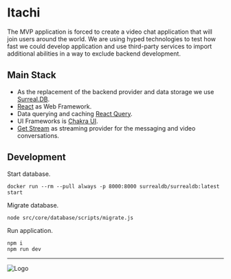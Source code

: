 # Itachi

The MVP application is forced to create a video chat application 
that will join users around the world.
We are using hyped technologies to test how fast
we could develop application and use third-party services to import additional abilities
in a way to exclude backend development.

## Main Stack
- As the replacement of the backend provider and data storage we use [Surreal.DB](https://surrealdb.com/features).
- [React](https://react.dev/learn/describing-the-ui) as Web Framework.
- Data querying and caching [React Query](https://tanstack.com/query/latest/docs/framework/react/overview).
- UI Frameworks is [Chakra UI](https://v2.chakra-ui.com/docs/components).
- [Get Stream](https://getstream.io/) as streaming provider for the messaging and video conversations.

## Development

Start database.
```shell
docker run --rm --pull always -p 8000:8000 surrealdb/surrealdb:latest start
```

Migrate database.
```shell
node src/core/database/scripts/migrate.js
```

Run application.
```shell
npm i
npm run dev
```

---

![Logo](https://cdn.dribbble.com/userupload/8642639/file/original-f61257048a5829b70a23b6ff48adc87f.png?resize=2048x2896)
